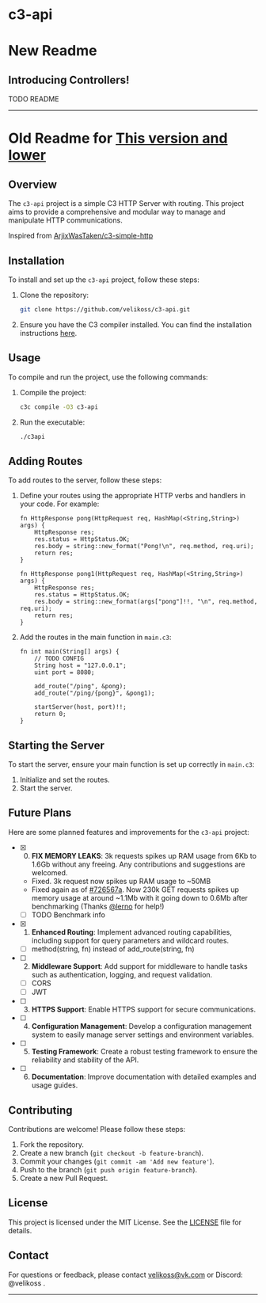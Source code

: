 # c3-api

# New Readme

## Introducing Controllers!
TODO README

-- --

# Old Readme for [This version and lower](https://github.com/velikoss/c3-api/tree/f7021bc6f2ff54d9c42952dee65c852cecd2ddf4)

## Overview

The `c3-api` project is a simple C3 HTTP Server with routing. This project aims to provide a comprehensive and modular way to manage and manipulate HTTP communications.

Inspired from [ArjixWasTaken/c3-simple-http](https://github.com/ArjixWasTaken/c3-simple-http)

## Installation

To install and set up the `c3-api` project, follow these steps:

1. Clone the repository:
   ```bash
   git clone https://github.com/velikoss/c3-api.git
   ```

2. Ensure you have the C3 compiler installed. You can find the installation instructions [here](https://c3-lang.org/).

## Usage

To compile and run the project, use the following commands:

1. Compile the project:
   ```bash
   c3c compile -O3 c3-api
   ```

2. Run the executable:
   ```bash
   ./c3api
   ```

## Adding Routes

To add routes to the server, follow these steps:

1. Define your routes using the appropriate HTTP verbs and handlers in your code. For example:
   ```c3
   fn HttpResponse pong(HttpRequest req, HashMap(<String,String>) args) {
       HttpResponse res;
       res.status = HttpStatus.OK;
       res.body = string::new_format("Pong!\n", req.method, req.uri);
       return res;
   }

   fn HttpResponse pong1(HttpRequest req, HashMap(<String,String>) args) {
       HttpResponse res;
       res.status = HttpStatus.OK;
       res.body = string::new_format(args["pong"]!!, "\n", req.method, req.uri);
       return res;
   }
   ```

2. Add the routes in the main function in `main.c3`:
   ```c3
   fn int main(String[] args) {
       // TODO CONFIG
       String host = "127.0.0.1";
       uint port = 8080;

       add_route("/ping", &pong);
       add_route("/ping/{pong}", &pong1);

       startServer(host, port)!!;
       return 0;
   }
   ```

## Starting the Server

To start the server, ensure your main function is set up correctly in `main.c3`:

1. Initialize and set the routes.
2. Start the server.

## Future Plans

Here are some planned features and improvements for the `c3-api` project:

- [x] 0. **FIX MEMORY LEAKS**: 3k requests spikes up RAM usage from 6Kb to 1.6Gb without any freeing. Any contributions and suggestions are welcomed.
   - Fixed. 3k request now spikes up RAM usage to ~50MB
   - Fixed again as of [#726567a](https://github.com/velikoss/c3-api/commit/726567adebdcf89005da53933d04d1cb54f4ae05). Now 230k GET requests spikes up memory usage at around ~1.1Mb with it going down to 0.6Mb after benchmarking (Thanks [@lerno](https://github.com/lerno) for help!)
   - [ ] TODO Benchmark info
- [x] 1. **Enhanced Routing**: Implement advanced routing capabilities, including support for query parameters and wildcard routes.
   - [ ] method(string, fn) instead of add_route(string, fn)
- [ ] 2. **Middleware Support**: Add support for middleware to handle tasks such as authentication, logging, and request validation.
   - [ ] CORS
   - [ ] JWT
- [ ] 3. **HTTPS Support**: Enable HTTPS support for secure communications.
- [ ] 4. **Configuration Management**: Develop a configuration management system to easily manage server settings and environment variables.
- [ ] 5. **Testing Framework**: Create a robust testing framework to ensure the reliability and stability of the API.
- [ ] 6. **Documentation**: Improve documentation with detailed examples and usage guides.

## Contributing

Contributions are welcome! Please follow these steps:

1. Fork the repository.
2. Create a new branch (`git checkout -b feature-branch`).
3. Commit your changes (`git commit -am 'Add new feature'`).
4. Push to the branch (`git push origin feature-branch`).
5. Create a new Pull Request.

## License

This project is licensed under the MIT License. See the [LICENSE](LICENSE) file for details.

## Contact

For questions or feedback, please contact [velikoss@vk.com](mailto:velikoss@vk.com) or Discord: @velikoss .

---
